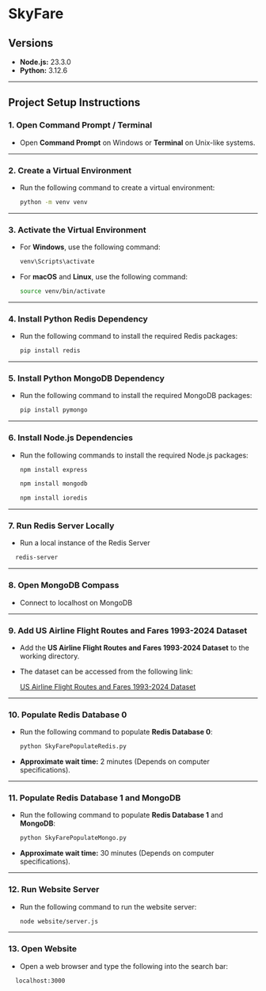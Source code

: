 # SkyFare

## Versions

- **Node.js:** 23.3.0  
- **Python:** 3.12.6

---

## Project Setup Instructions

### 1. Open Command Prompt / Terminal

- Open **Command Prompt** on Windows or **Terminal** on Unix-like systems.

---

### 2. Create a Virtual Environment

- Run the following command to create a virtual environment:

  ```bash
  python -m venv venv
  ```

---

### 3. Activate the Virtual Environment

- For **Windows**, use the following command:

  ```bash
  venv\Scripts\activate
  ```

- For **macOS** and **Linux**, use the following command:

  ```bash
  source venv/bin/activate
  ```

---

### 4. Install Python Redis Dependency

- Run the following command to install the required Redis packages:

  ```bash
  pip install redis
  ```

---

### 5. Install Python MongoDB Dependency

- Run the following command to install the required MongoDB packages:

  ```bash
  pip install pymongo
  ```

---

### 6. Install Node.js Dependencies

- Run the following commands to install the required Node.js packages:

  ```bash
  npm install express
  ```

  ```bash
  npm install mongodb
  ```

  ```bash
  npm install ioredis
  ```

---

### 7. Run Redis Server Locally

- Run a local instance of the Redis Server

```bash
  redis-server
  ```

---

### 8. Open MongoDB Compass

- Connect to localhost on MongoDB

---

### 9. Add US Airline Flight Routes and Fares 1993-2024 Dataset

- Add the **US Airline Flight Routes and Fares 1993-2024 Dataset** to the working directory.

- The dataset can be accessed from the following link:

  [US Airline Flight Routes and Fares 1993-2024 Dataset](https://www.kaggle.com/datasets/bhavikjikadara/us-airline-flight-routes-and-fares-1993-2024/data)

---

### 10. Populate Redis Database 0

- Run the following command to populate **Redis Database 0**:

  ```bash
  python SkyFarePopulateRedis.py
  ```

- **Approximate wait time:** 2 minutes (Depends on computer specifications).

---

### 11. Populate Redis Database 1 and MongoDB

- Run the following command to populate **Redis Database 1** and **MongoDB**:

  ```bash
  python SkyFarePopulateMongo.py
  ```

- **Approximate wait time:** 30 minutes (Depends on computer specifications).

---

### 12. Run Website Server

- Run the following command to run the website server:

  ```bash
  node website/server.js
  ```

---

### 13. Open Website

- Open a web browser and type the following into the search bar:

```bash
  localhost:3000
  ```

